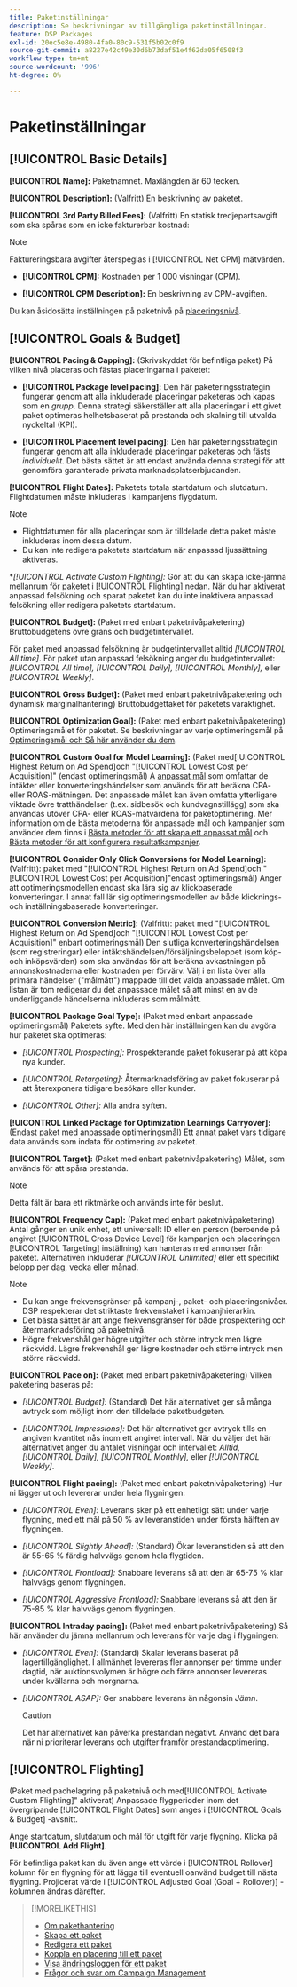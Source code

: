 ```yaml
---
title: Paketinställningar
description: Se beskrivningar av tillgängliga paketinställningar.
feature: DSP Packages
exl-id: 20ec5e8e-4980-4fa0-80c9-531f5b02c0f9
source-git-commit: a8227e42c49e30d6b73daf51e4f62da05f6508f3
workflow-type: tm+mt
source-wordcount: '996'
ht-degree: 0%

---
```


# Paketinställningar

## [!UICONTROL Basic Details]

**[!UICONTROL Name]:** Paketnamnet. Maxlängden är 60 tecken.

**[!UICONTROL Description]:** (Valfritt) En beskrivning av paketet.

**[!UICONTROL 3rd Party Billed Fees]:** (Valfritt) En statisk tredjepartsavgift som ska spåras som en icke fakturerbar kostnad:

>[!NOTE]
>
>Faktureringsbara avgifter återspeglas i [!UICONTROL Net CPM] mätvärden.
>
* **[!UICONTROL CPM]:** Kostnaden per 1 000 visningar (CPM).

* **[!UICONTROL CPM Description]:** En beskrivning av CPM-avgiften.

Du kan åsidosätta inställningen på paketnivå på [placeringsnivå](/help/dsp/campaign-management/placements/placement-settings.md).

## [!UICONTROL Goals & Budget]

**[!UICONTROL Pacing & Capping]:** (Skrivskyddat för befintliga paket) På vilken nivå placeras och fästas placeringarna i paketet:

* **[!UICONTROL Package level pacing]:** Den här paketeringsstrategin fungerar genom att alla inkluderade placeringar paketeras och kapas som en *grupp*. Denna strategi säkerställer att alla placeringar i ett givet paket optimeras helhetsbaserat på prestanda och skalning till utvalda nyckeltal (KPI).

* **[!UICONTROL Placement level pacing]:**  Den här paketeringsstrategin fungerar genom att alla inkluderade placeringar paketeras och fästs *individuellt*. Det bästa sättet är att endast använda denna strategi för att genomföra garanterade privata marknadsplatserbjudanden.

**[!UICONTROL Flight Dates]:** Paketets totala startdatum och slutdatum. Flightdatumen måste inkluderas i kampanjens flygdatum.

>[!NOTE]
>
>* Flightdatumen för alla placeringar som är tilldelade detta paket måste inkluderas inom dessa datum.
> * Du kan inte redigera paketets startdatum när anpassad ljussättning aktiveras.

**[!UICONTROL *Activate Custom Flighting]:** Gör att du kan skapa icke-jämna mellanrum för paketet i [!UICONTROL Flighting] nedan. När du har aktiverat anpassad felsökning och sparat paketet kan du inte inaktivera anpassad felsökning eller redigera paketets startdatum.

**[!UICONTROL Budget]:** (Paket med enbart paketnivåpaketering) Bruttobudgetens övre gräns och budgetintervallet.

För paket med anpassad felsökning är budgetintervallet alltid *[!UICONTROL All time]*. För paket utan anpassad felsökning anger du budgetintervallet: *[!UICONTROL All time],* *[!UICONTROL Daily],* *[!UICONTROL Monthly],* eller *[!UICONTROL Weekly]*.

**[!UICONTROL Gross Budget]:** (Paket med enbart paketnivåpaketering och dynamisk marginalhantering) Bruttobudgettaket för paketets varaktighet.

**[!UICONTROL Optimization Goal]:** (Paket med enbart paketnivåpaketering) Optimeringsmålet för paketet. Se beskrivningar av varje optimeringsmål på [Optimeringsmål och Så här använder du dem](/help/dsp/optimization/optimization-goals.md).

**[!UICONTROL Custom Goal for Model Learning]:** (Paket med[!UICONTROL Highest Return on Ad Spend]och &quot;[!UICONTROL Lowest Cost per Acquisition]&quot; (endast optimeringsmål) A [anpassat mål](/help/dsp/optimization/custom-goal.md) som omfattar de intäkter eller konverteringshändelser som används för att beräkna CPA- eller ROAS-mätningen. Det anpassade målet kan även omfatta ytterligare viktade övre tratthändelser (t.ex. sidbesök och kundvagnstillägg) som ska användas utöver CPA- eller ROAS-mätvärdena för paketoptimering. Mer information om de bästa metoderna för anpassade mål och kampanjer som använder dem finns i [Bästa metoder för att skapa ett anpassat mål](/help/dsp/optimization/custom-goal.md#custom-goal-best-practices) och [Bästa metoder för att konfigurera resultatkampanjer](/help/dsp/optimization/campaign-best-practices-performance.md).<!-- At some point, all of the objectives will be prefixed with "ADSP " -->

**[!UICONTROL Consider Only Click Conversions for Model Learning]:** (Valfritt): paket med &quot;[!UICONTROL Highest Return on Ad Spend]och &quot;[!UICONTROL Lowest Cost per Acquisition]&quot;endast optimeringsmål) Anger att optimeringsmodellen endast ska lära sig av klickbaserade konverteringar. I annat fall lär sig optimeringsmodellen av både klicknings- och inställningsbaserade konverteringar.

**[!UICONTROL Conversion Metric]:** (Valfritt): paket med &quot;[!UICONTROL Highest Return on Ad Spend]och &quot;[!UICONTROL Lowest Cost per Acquisition]&quot; enbart optimeringsmål) Den slutliga konverteringshändelsen (som registreringar) eller intäktshändelsen/försäljningsbeloppet (som köp- och inköpsvärden) som ska användas för att beräkna avkastningen på annonskostnaderna eller kostnaden per förvärv. Välj i en lista över alla primära händelser (&quot;målmått&quot;) mappade till det valda anpassade målet. Om listan är tom redigerar du det anpassade målet så att minst en av de underliggande händelserna inkluderas som målmått.

**[!UICONTROL Package Goal Type]:** (Paket med enbart anpassade optimeringsmål) Paketets syfte. Med den här inställningen kan du avgöra hur paketet ska optimeras:

* *[!UICONTROL Prospecting]:* Prospekterande paket fokuserar på att köpa nya kunder.

* *[!UICONTROL Retargeting]:* Återmarknadsföring av paket fokuserar på att återexponera tidigare besökare eller kunder.

* *[!UICONTROL Other]:* Alla andra syften.

**[!UICONTROL Linked Package for Optimization Learnings Carryover]:** (Endast paket med anpassade optimeringsmål) Ett annat paket vars tidigare data används som indata för optimering av paketet.

**[!UICONTROL Target]:** (Paket med enbart paketnivåpaketering) Målet, som används för att spåra prestanda.

>[!NOTE]
>
>Detta fält är bara ett riktmärke och används inte för beslut.

**[!UICONTROL Frequency Cap]:** (Paket med enbart paketnivåpaketering) Antal gånger en unik enhet, ett universellt ID eller en person (beroende på angivet [!UICONTROL Cross Device Level] för kampanjen och placeringen [!UICONTROL Targeting] inställning) kan hanteras med annonser från paketet. Alternativen inkluderar *[!UICONTROL Unlimited]* eller ett specifikt belopp per dag, vecka eller månad.

>[!NOTE]
>
>* Du kan ange frekvensgränser på kampanj-, paket- och placeringsnivåer. DSP respekterar det striktaste frekvenstaket i kampanjhierarkin.
>* Det bästa sättet är att ange frekvensgränser för både prospektering och återmarknadsföring på paketnivå.
> * Högre frekvenshål ger högre utgifter och större intryck men lägre räckvidd. Lägre frekvenshål ger lägre kostnader och större intryck men större räckvidd.

**[!UICONTROL Pace on]:** (Paket med enbart paketnivåpaketering) Vilken paketering baseras på:

* *[!UICONTROL Budget]:* (Standard) Det här alternativet ger så många avtryck som möjligt inom den tilldelade paketbudgeten.

* *[!UICONTROL Impressions]:* Det här alternativet ger avtryck tills en angiven kvantitet nås inom ett angivet intervall. När du väljer det här alternativet anger du antalet visningar och intervallet: *Alltid,* *[!UICONTROL Daily],* *[!UICONTROL Monthly],* eller *[!UICONTROL Weekly]*.

**[!UICONTROL Flight pacing]:** (Paket med enbart paketnivåpaketering) Hur ni lägger ut och levererar under hela flygningen:

* *[!UICONTROL Even]:* Leverans sker på ett enhetligt sätt under varje flygning, med ett mål på 50 % av leveranstiden under första hälften av flygningen.

* *[!UICONTROL Slightly Ahead]:* (Standard) Ökar leveranstiden så att den är 55-65 % färdig halvvägs genom hela flygtiden.

* *[!UICONTROL Frontload]:* Snabbare leverans så att den är 65-75 % klar halvvägs genom flygningen.

* *[!UICONTROL Aggressive Frontload]:* Snabbare leverans så att den är 75-85 % klar halvvägs genom flygningen.

**[!UICONTROL Intraday pacing]:** (Paket med enbart paketnivåpaketering) Så här använder du jämna mellanrum och leverans för varje dag i flygningen:

* *[!UICONTROL Even]:* (Standard) Skalar leverans baserat på lagertillgänglighet. I allmänhet levereras fler annonser per timme under dagtid, när auktionsvolymen är högre och färre annonser levereras under kvällarna och morgnarna.

* *[!UICONTROL ASAP]:* Ger snabbare leverans än någonsin *Jämn*.

  >[!CAUTION]
  >
  >Det här alternativet kan påverka prestandan negativt. Använd det bara när ni prioriterar leverans och utgifter framför prestandaoptimering.

## [!UICONTROL Flighting]

(Paket med pachelagring på paketnivå och med[!UICONTROL Activate Custom Flighting]&quot; aktiverat) Anpassade flygperioder inom det övergripande [!UICONTROL Flight Dates] som anges i [!UICONTROL Goals & Budget] -avsnitt.

Ange startdatum, slutdatum och mål för utgift för varje flygning. Klicka på **[!UICONTROL Add Flight]**.

För befintliga paket kan du även ange ett värde i [!UICONTROL Rollover] kolumn för en flygning för att lägga till eventuell oanvänd budget till nästa flygning. Projicerat värde i [!UICONTROL Adjusted Goal (Goal + Rollover)] -kolumnen ändras därefter.<!-- clarify usage -->

>[!MORELIKETHIS]
>
>* [Om pakethantering](package-about.md)
>* [Skapa ett paket](package-create.md)
>* [Redigera ett paket](package-edit.md)
>* [Koppla en placering till ett paket](package-attach-placement.md)
>* [Visa ändringsloggen för ett paket](package-change-log.md)
>* [Frågor och svar om Campaign Management](/help/dsp/campaign-management/faq-campaign-management.md)
